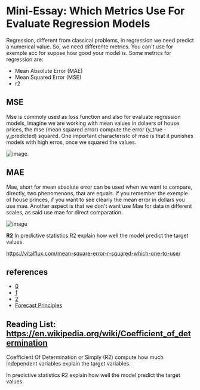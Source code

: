 # Mini-Essay: Which Metrics Use For Evaluate Regression Models
Regression, different from classical problems, in regression we need predict a numerical value. So, we need differente metrics. You can't use for exemple acc for supose how good your model is. Some metrics for regression are:

 - Mean Absolute Error (MAE)
- Mean Squared Error (MSE)
- r2

## MSE

Mse is commoly used as loss function and also for evaluate regression models, Imagine we are working with mean values in dolaers of house prices, the mse (mean squared error) compute the error (y_true - y_predicted) squared. 
One important characteristc of mse is that it punishes models with high erros, once we squared the values.

![image](https://github.com/user-attachments/assets/5b31a0c0-ae05-47c0-b218-3033ab9ab590).

## MAE
Mae, short for mean absolute error can be used when we want to compare, directly, two phenomenons, that are equals. If you remember the exemple of house princes, if you want to see clearly the mean error in dollars you use mae. Another aspect is that we don't want use Mae for data in different scales, as said use mae for direct comparation.

![image](https://github.com/user-attachments/assets/a94ac9fd-efc5-4224-806d-879280b2c0ce)

**R2**
In predictive statistics R2 explain how well the model predict the target values.

https://vitalflux.com/mean-square-error-r-squared-which-one-to-use/

## references

- [0](https://en.wikipedia.org/wiki/Mean_absolute_error)
- [1](https://machinelearningmastery.com/regression-metrics-for-machine-learning/)
- [2](https://en.wikipedia.org/wiki/Mean_squared_error)
- [Forecast Principles](https://otexts.com/fpp2/)


## Reading List: https://en.wikipedia.org/wiki/Coefficient_of_determination

Coefficient Of Determination or Simply (R2) compute how much independent variables explain the target variables.

In predictive statistics R2 explain how well the model predict the target values.
